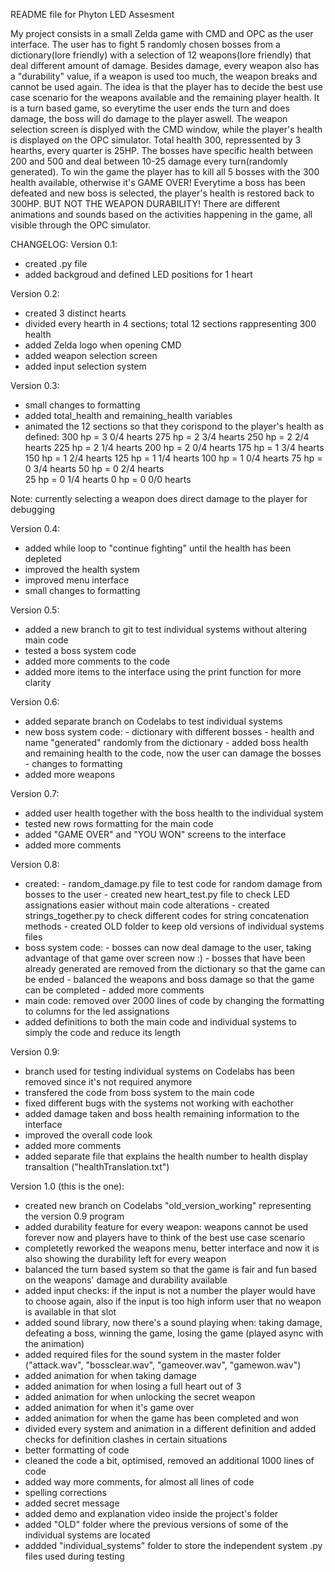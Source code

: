 
README file for Phyton LED Assesment

My project consists in a small Zelda game with CMD and OPC as the user interface.
The user has to fight 5 randomly chosen bosses from a dictionary(lore friendly) with a selection of 12 weapons(lore friendly) that deal different amount of damage.
Besides damage, every weapon also has a "durability" value, if a weapon is used too much, the weapon breaks and cannot be used again.
The idea is that the player has to decide the best use case scenario for the weapons available and the remaining player health.
It is a turn based game, so everytime the user ends the turn and does damage, the boss will do damage to the player aswell.
The weapon selection screen is displyed with the CMD window, while the player's health is displayed on the OPC simulator. 
Total health 300, repressented by 3 hearths, every quarter is 25HP. The bosses have specific health between 200 and 500 and deal between 10-25 damage every turn(randomly generated).
To win the game the player has to kill all 5 bosses with the 300 health available, otherwise it's GAME OVER!
Everytime a boss has been defeated and new boss is selected, the player's health is restored back to 300HP. BUT NOT THE WEAPON DURABILITY!
There are different animations and sounds based on the activities happening in the game, all visible through the OPC simulator.


CHANGELOG:
Version 0.1:
- created .py file 
- added backgroud and defined LED positions for 1 heart

Version 0.2:
- created 3 distinct hearts 
- divided every hearth in 4 sections; total 12 sections rappresenting 300 health
- added Zelda logo when opening CMD
- added weapon selection screen
- added input selection system

Version 0.3:
- small changes to formatting
- added total_health and remaining_health variables
- animated the 12 sections so that they corispond to the player's health as defined:
300 hp  = 3 0/4    hearts
275 hp  = 2 3/4    hearts
250 hp  = 2 2/4    hearts 
225 hp  = 2 1/4    hearts
200 hp  = 2 0/4    hearts
175 hp  = 1 3/4    hearts
150 hp  = 1 2/4    hearts
125 hp  = 1 1/4    hearts
100 hp  = 1 0/4    hearts
 75 hp  = 0 3/4    hearts
 50 hp  = 0 2/4    hearts    
 25 hp  = 0 1/4    hearts
  0 hp  = 0 0/0    hearts
 
Note: currently selecting a weapon does direct damage to the player for debugging

Version 0.4:
- added while loop to "continue fighting" until the health has been depleted
- improved the health system
- improved menu interface
- small changes to formatting 

Version 0.5:
- added a new branch to git to test individual systems without altering main code
- tested a boss system code
- added more comments to the code
- added more items to the interface using the print function for more clarity

Version 0.6:
- added separate branch on Codelabs to test individual systems
- new boss system code:
         - dictionary with different bosses 
		 - health and name "generated" randomly from the dictionary
		 - added boss health and remaining health to the code, now the user can damage the bosses
		 - changes to formatting
- added more weapons

Version 0.7:
- added user health together with the boss health to the individual system 
- tested new rows formatting for the main code
- added "GAME OVER" and "YOU WON" screens to the interface 
- added more comments

Version 0.8:
- created:
         - random_damage.py file to test code for random damage from bosses to the user
		 - created new heart_test.py file to check LED assignations easier without main code alterations
		 - created strings_together.py to check different codes for string concatenation methods
		 - created OLD folder to keep old versions of individual systems files
- boss system code:
         - bosses can now deal damage to the user, taking advantage of that game over screen now :)
		 - bosses that have been already generated are removed from the dictionary so that the game can be ended
		 - balanced the weapons and boss damage so that the game can be completed
		 - added more comments
- main code: removed over 2000 lines of code by changing the formatting to columns for the led assignations
- added definitions to both the main code and individual systems to simply the code and reduce its length

Version 0.9:
- branch used for testing individual systems on Codelabs has been removed since it's not required anymore
- transfered the code from boss system to the main code
- fixed different bugs with the systems not working with eachother 
- added damage taken and boss health remaining information to the interface
- improved the overall code look
- added more comments
- added separate file that explains the health number to health display transaltion ("healthTranslation.txt")

Version 1.0 (this is the one):
- created new branch on Codelabs "old_version_working" representing the version 0.9 program
- added durability feature for every weapon: weapons cannot be used forever now and players have to think of the best use case scenario
- completetly reworked the weapons menu, better interface and now it is also showing the durability left for every weapon
- balanced the turn based system so that the game is fair and fun based on the weapons' damage and durability available
- added input checks: if the input is not a number the player would have to choose again, also if the input is too high inform user that no weapon is available in that slot
- added sound library, now there's a sound playing when: taking damage, defeating a boss, winning the game, losing the game (played async with the animation)
- added required files for the sound system in the master folder ("attack.wav", "bossclear.wav", "gameover.wav", "gamewon.wav")
- added animation for when taking damage
- added animation for when losing a full heart out of 3
- added animation for when unlocking the secret weapon
- added animation for when it's game over
- added animation for when the game has been completed and won
- divided every system and animation in a different definition and added checks for definition clashes in certain situations
- better formatting of code
- cleaned the code a bit, optimised, removed an additional 1000 lines of code
- added way more comments, for almost all lines of code
- spelling corrections
- added secret message
- added demo and explanation video inside the project's folder
- added "OLD" folder where the previous versions of some of the individual systems are located
- addded "individual_systems" folder to store the independent system .py files used during testing







